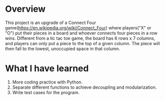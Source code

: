 # Overview
This project is an upgrade of a Connect Four game(https://en.wikipedia.org/wiki/Connect_Four)   where players("X" or "O") put their pieces in a board and whoever connects four pieces in a row wins. Different from a tic tac toe game, the board has 6 rows x 7 columns, and players can only put a piece to the top of a given column.  The piece will then fall to the lowest, unoccupied space in that column.

# What I have learned
1. More coding practice with Python.
2. Separate different functions to achieve decoupling and modularization.
3. Write test cases for the program.
